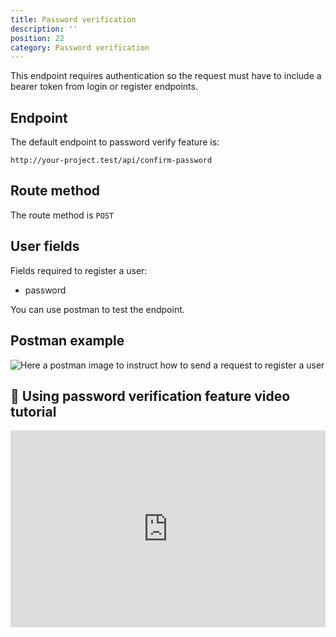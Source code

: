 ```yaml
---
title: Password verification
description: ''
position: 22
category: Password verification
---
```


<alert type="warning">

This endpoint requires authentication so the request must have to include a bearer token from login or register endpoints.

</alert>

## Endpoint

The default endpoint to password verify feature is:

```
http://your-project.test/api/confirm-password
```

## Route method

The route method is `POST`

## User fields

Fields required to register a user:

- password

You can use postman to test the endpoint.

## Postman example

![Here a postman image to instruct how to send a request to register a user](/images/postman-confirm-password-screenshot.png)

## 🍿 Using password verification feature video tutorial

<iframe style="width: 100%" height="315" src="https://www.youtube.com/embed/yrKTAUezkkQ" frameborder="0" allow="accelerometer; autoplay; clipboard-write; encrypted-media; gyroscope; picture-in-picture" allowfullscreen></iframe>